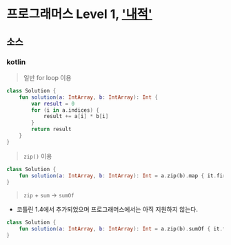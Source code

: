 # 프로그래머스 Level 1, ['내적'](https://programmers.co.kr/learn/courses/30/lessons/70128)

## 소스

### kotlin

> 일반 for loop 이용

```kotlin
class Solution {
    fun solution(a: IntArray, b: IntArray): Int {
        var result = 0
        for (i in a.indices) {
            result += a[i] * b[i]
        }
        return result
    }
}
```

> `zip()` 이용

```kotlin
class Solution {
    fun solution(a: IntArray, b: IntArray): Int = a.zip(b).map { it.first * it.second }.sum()
}
```

> `zip` + `sum` → `sumOf` 

- 코틀린 1.4에서 추가되었으며 프로그래머스에서는 아직 지원하지 않는다.

```kotlin
class Solution {
    fun solution(a: IntArray, b: IntArray): Int = a.zip(b).sumOf { it.first * it.second }
}
```